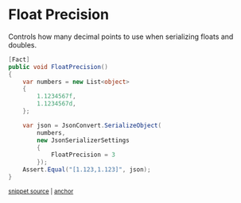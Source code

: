 # Float Precision

Controls how many decimal points to use when serializing floats and doubles.

<!-- snippet: FloatPrecision -->
<a id='snippet-floatprecision'></a>
```cs
[Fact]
public void FloatPrecision()
{
    var numbers = new List<object>
    {
        1.1234567f,
        1.1234567d,
    };

    var json = JsonConvert.SerializeObject(
        numbers,
        new JsonSerializerSettings
        {
            FloatPrecision = 3
        });
    Assert.Equal("[1.123,1.123]", json);
}
```
<sup><a href='/src/ArgonTests/Serialization/JsonSerializerTest.cs#L6352-L6372' title='Snippet source file'>snippet source</a> | <a href='#snippet-floatprecision' title='Start of snippet'>anchor</a></sup>
<!-- endSnippet -->
